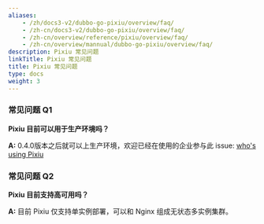 ```yaml
---
aliases:
    - /zh/docs3-v2/dubbo-go-pixiu/overview/faq/
    - /zh-cn/docs3-v2/dubbo-go-pixiu/overview/faq/
    - /zh-cn/overview/reference/pixiu/overview/faq/
    - /zh-cn/overview/mannual/dubbo-go-pixiu/overview/faq/
description: Pixiu 常见问题
linkTitle: Pixiu 常见问题
title: Pixiu 常见问题
type: docs
weight: 3
---
```








### 常见问题 Q1
**Pixiu 目前可以用于生产环境吗？**

**A:** 
 0.4.0版本之后就可以上生产环境，欢迎已经在使用的企业参与此 issue: [who's using Pixiu](https://github.com/apache/dubbo-go-pixiu/issues/64)

### 常见问题 Q2
**Pixiu 目前支持高可用吗？**

**A:** 
 目前 Pixiu 仅支持单实例部署，可以和 Nginx 组成无状态多实例集群。
